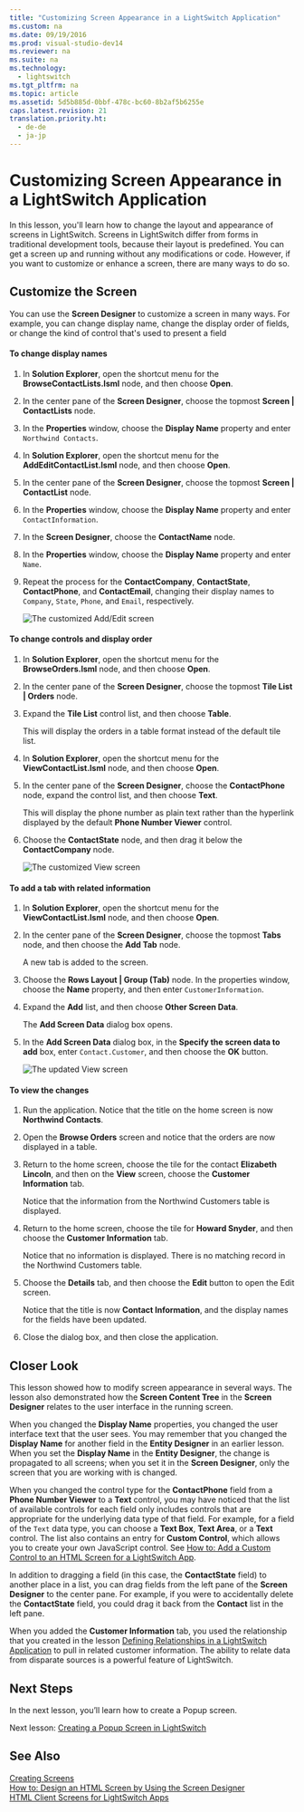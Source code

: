 ```yaml
---
title: "Customizing Screen Appearance in a LightSwitch Application"
ms.custom: na
ms.date: 09/19/2016
ms.prod: visual-studio-dev14
ms.reviewer: na
ms.suite: na
ms.technology: 
  - lightswitch
ms.tgt_pltfrm: na
ms.topic: article
ms.assetid: 5d5b885d-0bbf-478c-bc60-8b2af5b6255e
caps.latest.revision: 21
translation.priority.ht: 
  - de-de
  - ja-jp
---
```

# Customizing Screen Appearance in a LightSwitch Application
In this lesson, you'll learn how to change the layout and appearance of screens in LightSwitch. Screens in LightSwitch differ from forms in traditional development tools, because their layout is predefined. You can get a screen up and running without any modifications or code. However, if you want to customize or enhance a screen, there are many ways to do so.  
  
## Customize the Screen  
 You can use the **Screen Designer** to customize a screen in many ways. For example, you can change display name, change the display order of fields, or change the kind of control that's used to present a field  
  
#### To change display names  
  
1.  In **Solution Explorer**, open the shortcut menu for the **BrowseContactLists.lsml** node, and then choose **Open**.  
  
2.  In the center pane of the **Screen Designer**, choose the topmost **Screen &#124; ContactLists** node.  
  
3.  In the **Properties** window, choose the **Display Name** property and enter `Northwind Contacts`.  
  
4.  In **Solution Explorer**, open the shortcut menu for the **AddEditContactList.lsml** node, and then choose **Open**.  
  
5.  In the center pane of the **Screen Designer**, choose the topmost **Screen &#124; ContactList** node.  
  
6.  In the **Properties** window, choose the **Display Name** property and enter `ContactInformation`.  
  
7.  In the **Screen Designer**, choose the **ContactName** node.  
  
8.  In the **Properties** window, choose the **Display Name** property and enter `Name`.  
  
9. Repeat the process for the **ContactCompany**, **ContactState**, **ContactPhone**, and **ContactEmail**, changing their display names to `Company`, `State`, `Phone`, and `Email`, respectively.  
  
     ![The customized Add&#47;Edit screen](../vs140/media/LS_Tour22.PNG "LS_Tour22")  
  
#### To change controls and display order  
  
1.  In **Solution Explorer**, open the shortcut menu for the **BrowseOrders.lsml** node, and then choose **Open**.  
  
2.  In the center pane of the **Screen Designer**, choose the topmost **Tile List &#124; Orders** node.  
  
3.  Expand the **Tile List** control list, and then choose **Table**.  
  
     This will display the orders in a table format instead of the default tile list.  
  
4.  In **Solution Explorer**, open the shortcut menu for the **ViewContactList.lsml** node, and then choose **Open**.  
  
5.  In the center pane of the **Screen Designer**, choose the **ContactPhone** node, expand the control list, and then choose **Text**.  
  
     This will display the phone number as plain text rather than the hyperlink displayed by the default **Phone Number Viewer** control.  
  
6.  Choose the **ContactState** node, and then drag it below the **ContactCompany** node.  
  
     ![The customized View screen](../vs140/media/LS_Tour23.PNG "LS_Tour23")  
  
#### To add a tab with related information  
  
1.  In **Solution Explorer**, open the shortcut menu for the **ViewContactList.lsml** node, and then choose **Open**.  
  
2.  In the center pane of the **Screen Designer**, choose the topmost **Tabs** node, and then choose the **Add Tab** node.  
  
     A new tab is added to the screen.  
  
3.  Choose the **Rows Layout &#124; Group (Tab)** node. In the properties window, choose the **Name** property, and then enter `CustomerInformation`.  
  
4.  Expand the **Add** list, and then choose **Other Screen Data**.  
  
     The **Add Screen Data** dialog box opens.  
  
5.  In the **Add Screen Data** dialog box, in the **Specify the screen data to add** box, enter `Contact.Customer`, and then choose the **OK** button.  
  
     ![The updated View screen](../vs140/media/LS_Tour24.PNG "LS_Tour24")  
  
#### To view the changes  
  
1.  Run the application. Notice that the title on the home screen is now **Northwind Contacts**.  
  
2.  Open the **Browse Orders** screen and notice that the orders are now displayed in a table.  
  
3.  Return to the home screen, choose the tile for the contact **Elizabeth Lincoln**, and then on the **View** screen, choose the **Customer Information** tab.  
  
     Notice that the information from the Northwind Customers table is displayed.  
  
4.  Return to the home screen, choose the tile for **Howard Snyder**, and then choose the **Customer Information** tab.  
  
     Notice that no information is displayed. There is no matching record in the Northwind Customers table.  
  
5.  Choose the **Details** tab, and then choose the **Edit** button to open the Edit screen.  
  
     Notice that the title is now **Contact Information**, and the display names for the fields have been updated.  
  
6.  Close the dialog box, and then close the application.  
  
## Closer Look  
 This lesson showed how to modify screen appearance in several ways. The lesson also demonstrated how the **Screen Content Tree** in the **Screen Designer** relates to the user interface in the running screen.  
  
 When you changed the **Display Name** properties, you changed the user interface text that the user sees. You may remember that you changed the **Display Name** for another field in the **Entity Designer** in an earlier lesson. When you set the **Display Name** in the **Entity Designer**, the change is propagated to all screens; when you set it in the **Screen Designer**, only the screen that you are working with is changed.  
  
 When you changed the control type for the **ContactPhone** field from a **Phone Number Viewer** to a **Text** control, you may have noticed that the list of available controls for each field only includes controls that are appropriate for the underlying data type of that field. For example, for a field of the `Text` data type, you can choose a **Text Box**, **Text Area**, or a **Text** control. The list also contains an entry for **Custom Control**, which allows you to create your own JavaScript control. See [How to: Add a Custom Control to an HTML Screen for a LightSwitch App](../vs140/How-to--Add-a-Custom-Control-to-an-HTML-Screen-for-a-LightSwitch-App.md).  
  
 In addition to dragging a field (in this case, the **ContactState** field) to another place in a list, you can drag fields from the left pane of the **Screen Designer** to the center pane. For example, if you were to accidentally delete the **ContactState** field, you could drag it back from the **Contact** list in the left pane.  
  
 When you added the **Customer Information** tab, you used the relationship that you created in the lesson [Defining Relationships in a LightSwitch Application](../vs140/Defining-Relationships-in-a-LightSwitch-Application.md) to pull in related customer information. The ability to relate data from disparate sources is a powerful feature of LightSwitch.  
  
## Next Steps  
 In the next lesson, you’ll learn how to create a Popup screen.  
  
 Next lesson:  [Creating a Popup Screen in LightSwitch](../vs140/Creating-a-Popup-Screen-in-LightSwitch.md)  
  
## See Also  
 [Creating Screens](../vs140/Creating-Screens-in-LightSwitch.md)   
 [How to: Design an HTML Screen by Using the Screen Designer](../vs140/How-to--Design-an-HTML-Screen-by-Using-the-Screen-Designer.md)   
 [HTML Client Screens for LightSwitch Apps](../vs140/HTML-Client-Screens-for-LightSwitch-Apps.md)